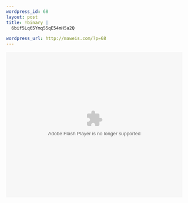 ```yaml
--- 
wordpress_id: 68
layout: post
title: !binary |
  6bif5Lq65Ymq55qE54mH5a2Q

wordpress_url: http://maweis.com/?p=68
---
```

<object width="480" height="395"><param name="allowScriptAccess" value="sameDomain"><param name="movie" value="http://tv.mofile.com/cn/xplayer.swf"><param name="FlashVars" value="v=1FGDFHZA&p=http://cache.mofile.com/tv/static/picture/u8/Disk1/ctc/2007/6/7/1F/GD/1FGDFHZA.jpg&autoplay=0"><param name="wmode" value="transparent"><embed src="http://tv.mofile.com/cn/xplayer.swf" FlashVars="v=1FGDFHZA&p=http://cache.mofile.com/tv/static/picture/u8/Disk1/ctc/2007/6/7/1F/GD/1FGDFHZA.jpg&autoplay=0" width="480" height="395" allowScriptAccess="sameDomain" wmode="transparent" type="application/x-shockwave-flash"/></object>
